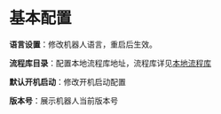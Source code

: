 # 基本配置

**语言设置**：修改机器人语言，重启后生效。

**流程库目录**：配置本地流程库地址，流程库详见[本地流程库](localworkflow.md?_v=v2020.4)

**默认开机启动**：修改开机启动配置

**版本号**：展示机器人当前版本号